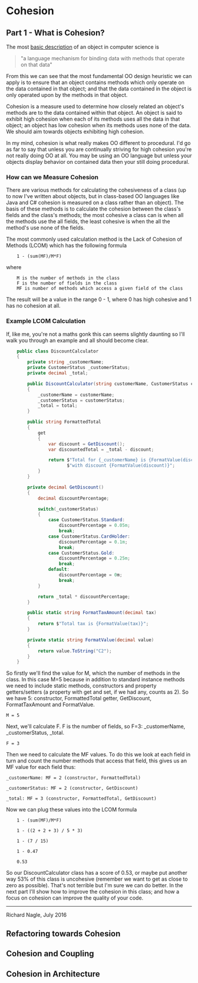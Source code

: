 # Cohesion #
## Part 1 - What is Cohesion?

The most [basic description](https://en.wikipedia.org/wiki/Object#Computing) of an object in 
computer science is 

> "a language mechanism for binding data with methods that operate on that data"

From this we can see that the most fundamental OO design heuristic we can apply is to ensure 
that an object contains methods which only operate on the data contained in that object; and 
that the data contained in the object is only operated upon by the methods in that object.

Cohesion is a measure used to determine how closely related an object's methods are to the data
contained within that object. An object is said to exhibit high cohesion when each of its 
methods uses all the data in that object; an object has low cohesion when its methods uses none 
of the data. We should aim towards objects exhibiting high cohesion.

In my mind, cohesion is what really makes OO different to procedural. I'd go as far to say that
unless you are continually striving for high cohesion you're not really doing OO at all. You may be
using an OO language but unless your objects display behavior on contained data then your 
still doing procedural.

### How can we Measure Cohesion

There are various methods for calculating the cohesiveness of a class (up to now I've written 
about objects, but in class-based OO languages like Java and C# cohesion is measured on 
a class rather than an object). The basis of these methods is to calculate the cohesion between
the class's fields and the class's methods; the most cohesive a class can is when all the methods
use the all fields, the least cohesive is when the all the method's use none of the fields.

The most commonly used calculation method is the Lack of Cohesion of Methods (LCOM) which has
the following formula

        1 - (sum(MF)/M*F)

where

        M is the number of methods in the class
        F is the number of fields in the class
        MF is number of methods which access a given field of the class
        
The result will be a value in the range 0 - 1, where 0 has high cohesive and 1 has no cohesion 
at all.

### Example LCOM Calculation

If, like me, you're not a maths gonk this can seems slightly daunting so I'll walk you through an 
example and all should become clear.

```c#
    public class DiscountCalculator
    {
        private string _customerName;
        private CustomerStatus _customerStatus;
        private decimal _total;

        public DiscountCalculator(string customerName, CustomerStatus customerStatus, decimal total)
        {
            _customerName = customerName;
            _customerStatus = customerStatus;
            _total = total;
        }

        public string FormattedTotal
        {
            get
            {
                var discount = GetDiscount();
                var discountedTotal = _total - discount;

                return $"Total for {_customerName} is {FormatValue(discountedTotal)}" +
                       $"with discount {FormatValue(discount)}";
            }
        }

        private decimal GetDiscount()
        {
            decimal discountPercentage;

            switch(_customerStatus)
            {
                case CustomerStatus.Standard:
                    discountPercentage = 0.05m;
                    break;
                case CustomerStatus.CardHolder:
                    discountPercentage = 0.1m;
                    break;
                case CustomerStatus.Gold:
                    discountPercentage = 0.25m;
                    break;
                default:
                    discountPercentage = 0m;
                    break;
            }

            return _total * discountPercentage;
        }

        public static string FormatTaxAmount(decimal tax)
        {
            return $"Total tax is {FormatValue(tax)}";
        }

        private static string FormatValue(decimal value)
        {
            return value.ToString("C2");
        }
    }
```

So firstly we'll find the value for M, which the number of methods in the class. In this case M=5 
because in addition to standard instance methods we need to include static methods, constructors 
and property getters/setters (a property with get and set, if we had any, counts as 2). So we have 
5: constructor, FormattedTotal getter, GetDiscount, FormatTaxAmount and FormatValue.

    M = 5

Next, we'll calculate F. F is the number of fields, so F=3: _customerName, _customerStatus, _total.

    F = 3

Then we need to calculate the MF values. To do this we look at each field in turn and count the 
number methods that access that field, this gives us an MF value for each field thus:

    _customerName: MF = 2 (constructor, FormattedTotal)

    _customerStatus: MF = 2 (constructor, GetDiscount)

    _total: MF = 3 (constructor, FormattedTotal, GetDiscount)

Now we can plug these values into the LCOM formula

        1 - (sum(MF)/M*F)

        1 - ((2 + 2 + 3) / 5 * 3)

        1 - (7 / 15)

        1 - 0.47

        0.53

So our DiscountCalculator class has a score of 0.53, or maybe put another way 53% of this
class is uncohesive (remember we want to get as close to zero as possible). That's not 
terrible but I'm sure we can do better. In the next part I'll show how to improve the cohesion
in this class; and how a focus on cohesion can improve the quality of your code.

---
Richard Nagle, July 2016

## Refactoring towards Cohesion

## Cohesion and Coupling

## Cohesion in Architecture